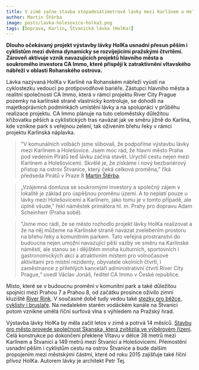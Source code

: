 ```yaml
---
title: V zimě začne stavba stopadesátimetrové lávky mezi Karlínem a Holešovicemi
author: Martin Štěrba
image: posts/lavka-holesovice-holka3.png
tags: [Doprava, Karlín, Štvanická lávka (HolKa)]
---
```


**Dlouho očekávaný projekt výstavby lávky HolKa usnadní přesun pěším i cyklistům mezi dvěma dynamicky se rozvíjejícími pražskými čtvrtěmi. Zároveň aktivuje vznik navazujících projektů hlavního města a soukromého investora CA Immo, které přispějí k zatraktivnění vltavského nábřeží v oblasti Rohanského ostrova.**

Lávka nazývaná HolKa v Karlíně na Rohanském nábřeží vyústí na cyklostezku vedoucí po protipovodňové bariéře. Zástupci hlavního města a realitní společnosti CA Immo, která v rámci projektu River City Prague pozemky na karlínské straně vlastnicky kontroluje, se dohodli na majetkoprávních podmínkách umístění lávky a na spolupráci v průběhu realizace projektu. CA Immo plánuje na tuto celoměstsky důležitou křižovatku pěších a cyklistických tras navázat jak ve směru jižně do Karlína, kde vznikne park s veřejnou zelení, tak oživením břehu řeky v rámci projektu Karlínská náplavka.

>"V komunálních volbách jsme slibovali, že podpoříme výstavbu lávky mezi Karlínem a Holešovice. Jsem moc rád, že hlavní město Praha pod vedením Pirátů teď lávku začíná stavět. Urychlí cestu nejen mezi Karlínem a Holešovicemi. Skvělé je, že získáme i nový bezbariérový přístup na ostrov Štvanice, který čeká celková proměna,” říká předseda Pirátů v Praze 8 [Martin Štěrba](https://praha8.pirati.cz/lide/martin-sterba.html).

>„Vzájemná domluva se soukromými investory a společný zájem v lokalitě je základ pro úspěšnou proměnu území. A to neplatí pouze u lávky mezi Holešovicemi a Karlínem, jako tomu je v tomto případě, ale úplně všude," řekl náměstek primátora hl. m. Prahy pro dopravu Adam Scheinherr (Praha sobě).

>"Jsme moc rádi, že se město rozhodlo projekt lávky HolKa realizovat a že na něj můžeme na Karlínské straně navázat zvelebením prostoru na břehu řeky a komunitním parkem. Tato veřejná prostranství do budoucna nejen umožní navazující pěší vazby ve směru na Karlínské náměstí, ale stanou se i dějištěm mnoha kulturních, sportovních i gastronomických akcí a atraktivním místem pro volnočasové aktivitami pro místní rezidenty, obyvatele okolních čtvrtí, i zaměstnance z přilehlých kanceláří administrativní čtvrti River City Prague,“ uvedl Václav Jonáš, ředitel CA Immo v České republice.

Místo, které se v budoucnu promění v komunitní park a také důležitou spojnici mezi Prahou 7 a Prahou 8, od začátku prosince oživilo zimní kluziště [River Rink](https://www.riverrink.cz/). V současné době tudy vedou také [stezky pro běžce, cyklisty i bruslaře](https://praha8.pirati.cz/aktuality/cyklostezka-na-rohanskem-ostrove-dostane-novy-povrch.html). Na nedalekém starém vodáckém kanále na Štvanici potom vznikne umělá říční surfová vlna s výhledem na Pražský hrad.

Výstavba lávky HolKa by měla začít letos v zimě a potrvá 14 měsíců. [Stavbu pro město provede společnost Skanska, která zvítězila ve výběrovém řízení](https://praha8.pirati.cz/aktuality/Karlin-a-Holesivce-propoji-lavka-holka-praha-vybrala-zhovotele.html). Celá konstrukce po dokončení překlene Vltavu v délce 38 metrů mezi Karlínem a Štvanicí a 149 metrů mezi Štvanicí a Holešovicemi. Přemostění usnadní pěším i cyklistům cestu na ostrov Štvanice a bude dalším propojením mezi městskými částmi, které od roku 2015 zajišťuje také říční přívoz HolKa. Autorem lávky je architekt Petr Tej.
